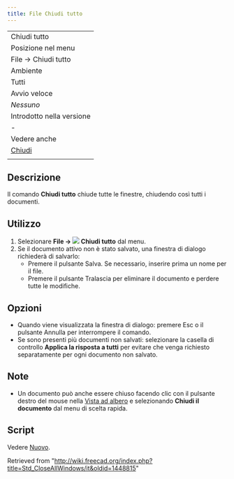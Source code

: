 ```yaml
---
title: File Chiudi tutto
---
```

|  |
| --- |
| Chiudi tutto |
| Posizione nel menu |
| File → Chiudi tutto |
| Ambiente |
| Tutti |
| Avvio veloce |
| *Nessuno* |
| Introdotto nella versione |
| - |
| Vedere anche |
| [Chiudi](/Std_CloseActiveWindow/it "Std CloseActiveWindow/it") |
|  |

## Descrizione

Il comando **Chiudi tutto** chiude tutte le finestre, chiudendo così tutti i documenti.

## Utilizzo

1. Selezionare **File → ![](/images/Std_CloseAllWindows.svg) Chiudi tutto** dal menu.
2. Se il documento attivo non è stato salvato, una finestra di dialogo richiederà di salvarlo:
   * Premere il pulsante Salva. Se necessario, inserire prima un nome per il file.
   * Premere il pulsante Tralascia per eliminare il documento e perdere tutte le modifiche.

## Opzioni

* Quando viene visualizzata la finestra di dialogo: premere Esc o il pulsante Annulla per interrompere il comando.
* Se sono presenti più documenti non salvati: selezionare la casella di controllo **Applica la risposta a tutti** per evitare che venga richiesto separatamente per ogni documento non salvato.

## Note

* Un documento può anche essere chiuso facendo clic con il pulsante destro del mouse nella [Vista ad albero](/Tree_view/it "Tree view/it") e selezionando **Chiudi il documento** dal menu di scelta rapida.

## Script

Vedere [Nuovo](/Std_New/it#Script "Std New/it").

Retrieved from "<http://wiki.freecad.org/index.php?title=Std_CloseAllWindows/it&oldid=1448815>"